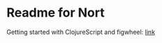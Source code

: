 Readme for Nort
================

Getting started with ClojureScript and figwheel: [link](https://github.com/bhauman/lein-figwheel/wiki/Quick-Start)


